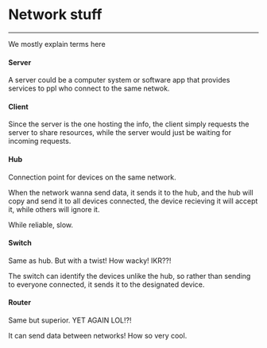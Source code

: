 # Network stuff
---
We mostly explain terms here

#### Server
A server could be a computer system or software app that provides services to ppl who connect to the same netwok.

#### Client
Since the server is the one hosting the info, the client simply requests the server to share resources, while the server would just be waiting for incoming requests.

#### Hub
Connection point for devices on the same network. 

When the network wanna send data, it sends it to the hub, and the hub will copy and send it to all devices connected, the device recieving it will accept it, while others will ignore it.

While reliable, slow.

#### Switch
Same as hub. But with a twist! How wacky! IKR??!

The switch can identify the devices unlike the hub, so rather than sending to everyone connected, it sends it to the designated device.

#### Router
Same but superior. YET AGAIN LOL!?!

It can send data between networks! How so very cool.

